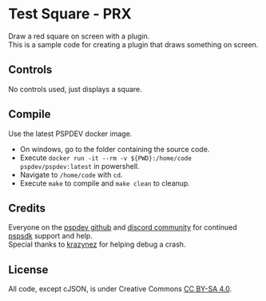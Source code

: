 # Test Square - PRX 
Draw a red square on screen with a plugin.  
This is a sample code for creating a plugin that draws something on screen.  


## Controls
No controls used, just displays a square.  


## Compile
Use the latest PSPDEV docker image.  
- On windows, go to the folder containing the source code.  
- Execute `docker run -it --rm -v ${PWD}:/home/code pspdev/pspdev:latest` in powershell.  
- Navigate to `/home/code` with `cd`.  
- Execute `make` to compile and `make clean` to cleanup.  


## Credits
Everyone on the [pspdev github](https://github.com/pspdev) and [discord community](https://discord.gg/bePrj9W) for continued [pspsdk](https://github.com/pspdev/pspsdk) support and help.  
Special thanks to [krazynez](https://github.com/krazynez) for helping debug a crash.  


## License
All code, except cJSON, is under Creative Commons [CC BY-SA 4.0](https://creativecommons.org/licenses/by-sa/4.0/). 